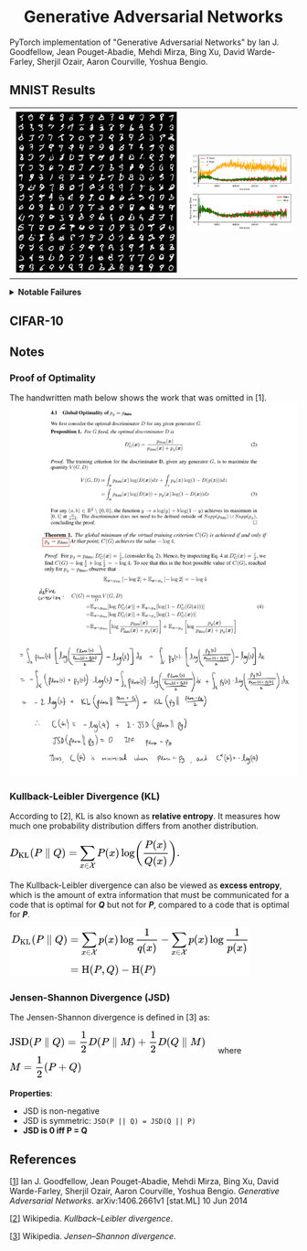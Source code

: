 <h1 align="center">Generative Adversarial Networks</h1>

PyTorch implementation of "Generative Adversarial Networks" by Ian J. Goodfellow, Jean Pouget-Abadie, Mehdi Mirza, 
Bing Xu, David Warde-Farley, Sherjil Ozair, Aaron Courville, Yoshua Bengio.


## MNIST Results

<table><tr>
    <td>
        <img src="models/mnist/05_16_2022/17_05_14/samples/final.png" />
    </td>
    <td>
        <img src="models/mnist/05_16_2022/17_05_14/metrics.png" />
    </td>
</tr></table>


<details><summary><b>Notable Failures</b></summary>

### Modal Collapse
<table><tr>
    <td>
        <img src="models/mnist/04_23_2022/20_48_49_modal_collapse/samples/final.png" />
    </td>
    <td>
        <img src="models/mnist/04_23_2022/20_48_49_modal_collapse/metrics.png" />
    </td>
</tr></table>


### Convergence Fail
<table><tr>
    <td>
        <img src="models/mnist/04_23_2022/21_39_37_convergence_fail/samples/final.png" />
    </td>
    <td>
        <img src="models/mnist/04_23_2022/21_39_37_convergence_fail/metrics.png" />
    </td>
</tr></table>


### Discriminator using Batch Normalization
<table><tr>
    <td>
        <img src="models/mnist/05_14_2022/13_00_31_d_batchnorm/samples/final.png" />
    </td>
    <td>
        <img src="models/mnist/05_14_2022/13_00_31_d_batchnorm/metrics.png" />
    </td>
</tr></table>

</details>









## CIFAR-10











## Notes
### Proof of Optimality
The handwritten math below shows the work that was omitted in [1].
![](images/optimality.png)

### Kullback-Leibler Divergence (KL)
According to [2], KL is also known as **relative entropy**. It measures how much one probability distribution differs from another distribution.

![](images/kullback_leibler.png)

The Kullback-Leibler divergence can also be viewed as **excess entropy**, which is the amount of
extra information that must be communicated for a code that is optimal for **_Q_** but not for **_P_**, compared to a code that
is optimal for **_P_**.

![](images/kullback_leibler_motivation.png)


### Jensen-Shannon Divergence (JSD)
The Jensen-Shannon divergence is defined in [3] as:

![](images/jensen_shannon.png) &emsp; where &emsp; ![](images/jsd_m.png)

**Properties**:
- JSD is non-negative
- JSD is symmetric: `JSD(P || Q) = JSD(Q || P)`
- **JSD is 0 iff P = Q**




## References
[[1](https://arxiv.org/abs/1406.2661)] Ian J. Goodfellow, Jean Pouget-Abadie, Mehdi Mirza, Bing Xu, David Warde-Farley, 
Sherjil Ozair, Aaron Courville, Yoshua Bengio. _Generative Adversarial Networks_. 
arXiv:1406.2661v1 [stat.ML] 10 Jun 2014

[[2](https://en.wikipedia.org/wiki/Kullback%E2%80%93Leibler_divergence)] Wikipedia. _Kullback–Leibler divergence_.

[[3](https://en.wikipedia.org/wiki/Jensen%E2%80%93Shannon_divergence)] Wikipedia. _Jensen–Shannon divergence_.

